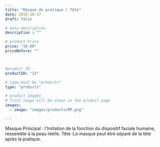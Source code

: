 ```yaml
---
title: "Masque de pratique / Tête"
date: 2019-10-17
draft: false

# meta description
description : ""

# product Price
price: "10.00"
priceBefore: ""



#product ID
productID: "12"

# type must be "products"
type: "products"

# product Images
# first image will be shown in the product page
images:
  - image: "images/products/MP.png"

---
```


Masque Principal : l'Imitation de la fonction du dispositif faciale humaine, ressemble à la peau réelle. 
Tête :Le masque peut être séparé de la tête après la pratique.
